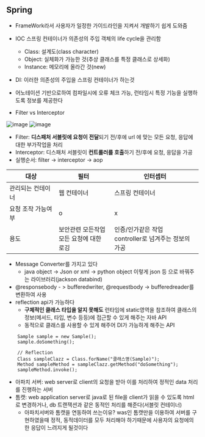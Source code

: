 ## Spring

- FrameWork라서 사용자가 일정한 가이드라인을 지켜서 개발하기 쉽게 도와줌

- IOC 스프링 컨테이너가 의존성의 주입 객체의 life cycle을 관리함

  - Class: 설계도(class character)
  - Object: 실체화가 가능한 것(추상 클래스를 특정 클래스로 상세화)
  - Instance: 메모리에 올라간 것(new)

- DI: 이러한 의존성의 주입을 스프링 컨테이너가 하는것

- 어노테이션 기반으로하여 컴파일시에 오류 체크 가능, 런타임시 특정 기능을 실행하도록 정보를 제공한다

- Filter vs Interceptor

![image](https://user-images.githubusercontent.com/12428689/153410524-a3f20c03-6e25-4466-8d65-b91029d74bc3.png)
![image](https://user-images.githubusercontent.com/12428689/153410554-08ad8d74-b7b6-4dad-84d2-2a9ef243b1f4.png)


  - Filter: **디스패처 서블릿에 요청이 전달**되기 전/후에 url 에 맞는 모든 요청, 응답에 대한 부가작업을 처리
  - Interceptor: 디스패처 서블릿이 **컨트롤러를 호출**하기 전/후에 요청, 응답을 가공
  - 실행순서: filter -> interceptor -> aop

| 대상               | 필터                                         | 인터셉터                                                  |
| ------------------ | -------------------------------------------- | --------------------------------------------------------- |
| 관리되는 컨테이너  | 웹 컨테이너                                  | 스프링 컨테이너                                           |
| 요청 조작 가능여부 | o                                            | x                                                         |
| 용도               | 보안관련 모든작업<br />모든 요청에 대한 로깅 | 인증/인가같은 작업<br />controller로 넘겨주는 정보의 가공 |

- Message Converter를 가지고 있다
  - java object -> Json or xml -> python object 이렇게 json 등 으로 바꿔주는 라이브러리(jackson databind)
- @responsebody - > bufferedwriter, @requestbody -> bufferedreader를 변환하여 사용
- reflection api가 가능하다
  - **구체적인 클래스 타입을 알지 못해도** 런타임에 static영역을 참조하여 클래스의 정보(메서드, 타입, 변수 등등)에 접근할 수 있게 해주는 자바 API
  - 동적으로 클래스를 사용할 수 있게 해주어 DI가 가능하게 해주는 API

```
	Sample sample = new Sample();
    sample.doSomething();

    // Reflection
    Class sampleClazz = Class.forName("클래스명(Sample)");
    Method sampleMethod = sampleClazz.getMethod("doSomething");
    sampleMethod.invoke();
```

- 아파치 서버: web server로 client의 요청을 받아 이를 처리하여 정적인 data 처리를 진행하는 서버
- 톰캣: web application server로 java로 된 file을 client가 읽을 수 있도록 html로 변경하거나, db 트랜잭션과 같은 동적인 처리를 해준다(서블릿 컨테이너)
  - 아파치서버와 톰캣을 연동하여 쓰는이유? was인 톰캣만을 이용하여 서버를 구현하였을때 정적, 동적데이터를 모두 처리해야 하기때문에 사용자의 요청에의한 응답이 느려지게 될것이다

